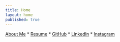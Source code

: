 ```yaml
---
title: Home
layout: home
published: true
---
```

[About Me]({{site.url}}/about) * [Resume]({{site.url}}/about#resume) * [GitHub](https://github.com/gisellegk) * [LinkedIn](https://www.linkedin.com/in/giselle-koo) * [Instagram](https://instagram.com/gisellegk8/)
